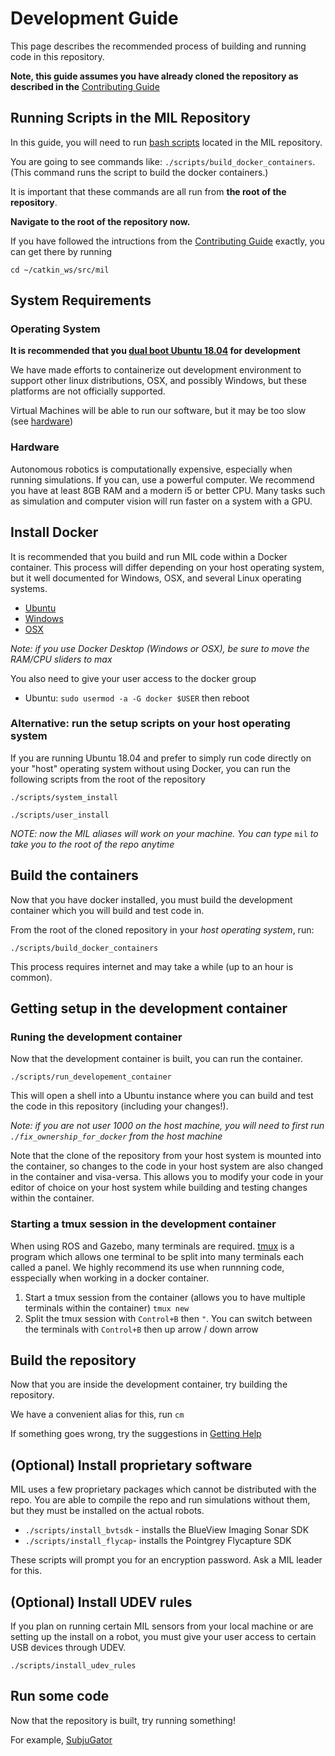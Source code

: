 # Development Guide
This page describes the recommended process of building and running code in this repository.

**Note, this guide assumes you have already cloned the repository as described in the** [Contributing Guide](contributing)


## Running Scripts in the MIL Repository
In this guide, you will need to run [bash scripts](https://ryanstutorials.net/bash-scripting-tutorial/bash-script.php) located in the MIL repository.

You are going to see commands like: `./scripts/build_docker_containers`. (This command runs the script to build the docker containers.)

It is important that these commands are all run from **the root of the repository**.

**Navigate to the root of the repository now.**

If you have followed the intructions from the [Contributing Guide](contributing) exactly, you can get there by running

`cd ~/catkin_ws/src/mil`



## System Requirements

### Operating System
**It is recommended that you [dual boot Ubuntu 18.04](https://help.ubuntu.com/community/WindowsDualBoot) for development**

We have made efforts to containerize out development environment to support other linux
distributions, OSX, and possibly Windows, but these platforms are not officially
supported.

Virtual Machines will be able to run our software, but it may be too slow (see [hardware](#hardware))

### Hardware
Autonomous robotics is computationally expensive, especially when running simulations.
If you can, use a powerful computer. We recommend you have at least 8GB RAM and a modern i5 or better CPU. Many tasks such as simulation and computer vision will run faster on a system with a GPU.


## Install Docker
It is recommended that you build and run MIL code within a Docker container.
This process will differ depending on your host operating system, but it
well documented for Windows, OSX, and several Linux operating systems.

* [Ubuntu](https://docs.docker.com/install/linux/docker-ce/ubuntu/)
* [Windows](https://docs.docker.com/docker-for-windows/install/)
* [OSX](https://docs.docker.com/docker-for-mac/install/)

*Note: if you use Docker Desktop (Windows or OSX), be sure to move the RAM/CPU sliders to max*

You also need to give your user access to the docker group
* Ubuntu: `sudo usermod -a -G docker $USER` then reboot


### Alternative: run the setup scripts on your host operating system
If you are running Ubuntu 18.04 and prefer to simply run code directly on your "host"
operating system without using Docker, you can run the following scripts from the root of the repository

`./scripts/system_install`

`./scripts/user_install`

*NOTE: now the MIL aliases will work on your machine. You can type* `mil` *to take you to the root of the repo anytime*


## Build the containers
Now that you have docker installed, you must build the development container which
you will build and test code in.

From the root of the cloned repository in your *host operating system*, run:

`./scripts/build_docker_containers`

This process requires internet and may take a while (up to an hour is common).

##  Getting setup in the development container

### Runing the development container
Now that the development container is built, you can run the container.

`./scripts/run_developement_container`

This will open a shell into a Ubuntu instance where you can build and test the
code in this repository (including your changes!).

*Note: if you are not user 1000 on the host machine, you will need to first run `./fix_ownership_for_docker` from the host machine*

Note that the clone of the repository from your host system is mounted into the container,
so changes to the code in your host system are also changed in the container and visa-versa.
This allows you to modify your code in your editor of choice on your host system while
building and testing changes within the container.

### Starting a tmux session in the development container
When using ROS and Gazebo, many terminals are required. [tmux](https://www.hamvocke.com/blog/a-quick-and-easy-guide-to-tmux/) is a program which allows one terminal to be split into many terminals each called a panel. We highly recommend its use when runnning code, esspecially when working in a docker container.

1. Start a tmux session from the container (allows you to have multiple terminals within the container) `tmux new`
1. Split the tmux session with `Control+B` then `"`. You can switch between the terminals with `Control+B` then up arrow / down arrow

## Build the repository
Now that you are inside the development container, try building the repository.

We have a convenient alias for this, run `cm`

If something goes wrong, try the suggestions in [Getting Help](help)

## (Optional) Install proprietary software
MIL uses a few proprietary packages which cannot be distributed with the repo.
You are able to compile the repo and run simulations without them, but
they must be installed on the actual robots.

* `./scripts/install_bvtsdk` - installs the BlueView Imaging Sonar SDK
* `./scripts/install_flycap`- installs the Pointgrey Flycapture SDK

These scripts will prompt you for an encryption password. Ask a MIL leader for this.

## (Optional) Install UDEV rules
If you plan on running certain MIL sensors from your local machine
or are setting up the install on a robot, you must give your user
access to certain USB devices through UDEV.

`./scripts/install_udev_rules`

## Run some code
Now that the repository is built, try running something!

For example, [SubjuGator](/docs/subjugator/index)
